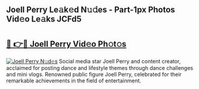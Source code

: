 ## Joell Perry Le𝚊k𝚎d N𝚞𝚍es - Part-1px Photos Vid𝚎o Le𝚊ks JCFd5

# <h2><a href="http://fbbqkh3.evod.top/?m=Joell+Perry">🔗 👉🔴 Joell Perry Vid𝚎o Ph𝚘t𝚘s</a></h2>

[![Joell Perry N𝚞d𝚎s](https://i.imgur.com/8V9OHl7.gif)](http://fbbqkh3.evod.top/?m=Joell+Perry)
Social media star Joell Perry and content creator, acclaimed for posting dance and lifestyle themes through dance challenges and mini vlogs. Renowned public figure Joell Perry, celebrated for their remarkable achievements in the field of entertainment. 
